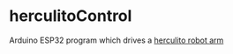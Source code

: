 # herculitoControl
 Arduino ESP32 program which drives a [herculito robot arm](https://www.thingiverse.com/thing:6422152)

